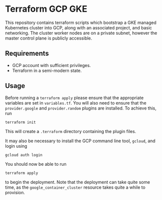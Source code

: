 # Terraform GCP GKE

This repository contains terraform scripts which bootstrap a GKE managed Kubernetes cluster into GCP, along with
an associated project, and basic networking. The cluster worker nodes are on a private subnet, however the 
master control plane is publicly accessible. 

## Requirements

- GCP account with sufficient privileges.
- Terraform in a semi-modern state.

## Usage

Before running a `terraform apply` please ensure that the appropriate variables are set in `variables.tf`.
You will also need to ensure that the `provider.google` and `provider.random` plugins are installed. To achieve
this, run

```
terraform init
```

This will create a `.terraform` directory containing the plugin files.

It may also be necessary to install the GCP command line tool, `gcloud`, and login using

```
gcloud auth login
```

You should now be able to run
```
terraform apply
```

to begin the deployment. Note that the deployment can take quite some time, as the `google_container_cluster` resource
takes quite a while to provision.




